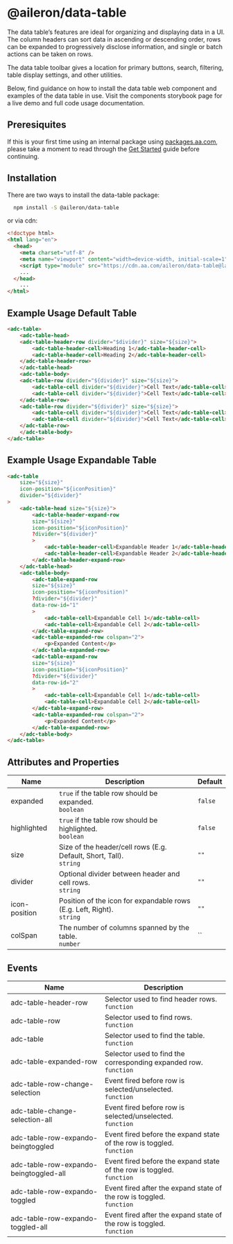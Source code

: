 # @aileron/data-table

The data table’s features are ideal for organizing and displaying data in a UI. The column headers can sort data in ascending or descending order, rows can be expanded to progressively disclose information, and single or batch actions can be taken on rows.

The data table toolbar gives a location for primary buttons, search, filtering, table display settings, and other utilities.

Below, find guidance on how to install the data table web component and examples
of the data table in use. Visit the components storybook page for a live demo
and full code usage documentation.

## Preresiquites

If this is your first time using an internal package using [packages.aa.com](https://packages.aa.com),
please take a moment to read through the [Get Started](https://aileron.aa.com/developing/get-started)
guide before continuing.

## Installation

There are two ways to install the data-table package:

```bash
  npm install -S @aileron/data-table
```

or via cdn:

```html
<!doctype html>
<html lang="en">
  <head>
    <meta charset="utf-8" />
    <meta name="viewport" content="width=device-width, initial-scale=1" />
    <script type="module" src="https://cdn.aa.com/aileron/data-table@latest/dist/data-table.js"></script>
    ...
  </head>
    ...
</html>
```

## Example Usage Default Table

```html
<adc-table>
    <adc-table-head>
    <adc-table-header-row divider="$divider}" size="${size}">
        <adc-table-header-cell>Heading 1</adc-table-header-cell>
        <adc-table-header-cell>Heading 2</adc-table-header-cell>
    </adc-table-header-row>
    </adc-table-head>
    <adc-table-body>
    <adc-table-row divider="${divider}" size="${size}">
        <adc-table-cell divider="${divider}">Cell Text</adc-table-cell>
        <adc-table-cell divider="${divider}">Cell Text</adc-table-cell>
    </adc-table-row>
    <adc-table-row divider="${divider}" size="${size}">
        <adc-table-cell divider="${divider}">Cell Text</adc-table-cell>
        <adc-table-cell divider="${divider}">Cell Text</adc-table-cell>
    </adc-table-row>
    </adc-table-body>
</adc-table>
```

## Example Usage Expandable Table

```html
<adc-table
    size="${size}"
    icon-position="${iconPosition}"
    divider="${divider}"
>
    <adc-table-head size="${size}">
        <adc-table-header-expand-row
        size="${size}"
        icon-position="${iconPosition}"
        ?divider="${divider}"
        >
            <adc-table-header-cell>Expandable Header 1</adc-table-header-cell>
            <adc-table-header-cell>Expandable Header 2</adc-table-header-cell>
        </adc-table-header-expand-row>
    </adc-table-head>
    <adc-table-body>
        <adc-table-expand-row
        size="${size}"
        icon-position="${iconPosition)"
        ?divider="${divider}"
        data-row-id="1"
        >
            <adc-table-cell>Expandable Cell 1</adc-table-cell>
            <adc-table-cell>Expandable Cell 2</adc-table-cell>
        </adc-table-expand-row>
        <adc-table-expanded-row colspan="2">
            <p>Expanded Content</p>
        </adc-table-expanded-row>
        <adc-table-expand-row
        size="${size}"
        icon-position="${iconPosition}"
        ?divider="${divider}"
        data-row-id="2"
        >
            <adc-table-cell>Expandable Cell 1</adc-table-cell>
            <adc-table-cell>Expandable Cell 2</adc-table-cell>
        </adc-table-expand-row>
        <adc-table-expanded-row colspan="2">
            <p>Expanded Content</p>
        </adc-table-expanded-row>
    </adc-table-body>
</adc-table>
```

## Attributes and Properties

|Name|Description|Default|
|----|-----------|-------|
|expanded|`true` if the table row should be expanded.<br />`boolean`|`false`|
|highlighted|`true` if the table row should be highlighted.<br />`boolean`|`false`|
|size|Size of the header/cell rows (E.g. Default, Short, Tall).<br />`string`|`""`|
|divider|Optional divider between header and cell rows.<br />`string`|`""`|
|icon-position|Position of the icon for expandable rows (E.g. Left, Right).<br />`string`|`""`|
|colSpan|The number of columns spanned by the table.<br />`number`|``|

## Events

|Name|Description|
|----|-----------|
|adc-table-header-row|Selector used to find header rows.<br />`function`|
|adc-table-row|Selector used to find rows.<br />`function`|
|adc-table|Selector used to find the table.<br />`function`|
|adc-table-expanded-row|Selector used to find the corresponding expanded row.<br />`function`|
|adc-table-row-change-selection|Event fired before row is selected/unselected.<br />`function`|
|adc-table-change-selection-all|Event fired before row is selected/unselected.<br />`function`|
|adc-table-row-expando-beingtoggled|Event fired before the expand state of the row is toggled.<br />`function`|
|adc-table-row-expando-beingtoggled-all|Event fired before the expand state of the row is toggled.<br />`function`|
|adc-table-row-expando-toggled|Event fired after the expand state of the row is toggled.<br />`function`|
|adc-table-row-expando-toggled-all|Event fired after the expand state of the row is toggled.<br />`function`|
